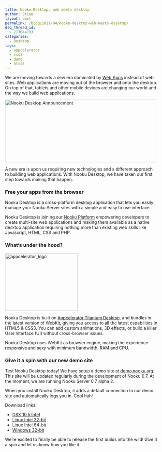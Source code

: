 ```yaml
---
title: Nooku Desktop, web meets desktop
author: Stian
layout: post
permalink: /blog/2011/04/nooku-desktop-web-meets-desktop/
dsq_thread_id:
  - 273644793
categories:
  - Desktop
tags:
  - appcelerator
  - css3
  - demo
  - html5
---
```

We are moving towards a new era dominated by <a href="http://en.wikipedia.org/wiki/Web_application" target="_blank">Web Apps</a> instead of web sites. Web applications are moving out of the browser and onto the desktop. On top of that, tablets and other mobile devices are changing our world and the way we build web applications.

<img src="http://farm6.static.flickr.com/5143/5597471105_4b90499822.jpg" alt="Nooku Desktop Announcement" width="500" height="206" />

A new era is upon us requiring new technologies and a different approach to building web applications. With Nooku Desktop, we have taken our first step towards making that happen.

### Free your apps from the browser

Nooku Desktop is a cross-platform desktop application that lets you easily manage your Nooku Server sites with a simple and easy to use interface.

Nooku Desktop is joining our [Nooku Platform][1] empowering developers to create multi-site web applications and making them available as a native desktop application requiring nothing more than existing web skills like Javascript, HTML, CSS and PHP.

<!--more-->

### What’s under the hood?

<img class="alignright" src="http://farm6.static.flickr.com/5222/5598078732_a7d5c19dfa_m.jpg" alt="appcelerator_logo" width="240" height="190" />

Nooku Desktop is built on <a href="http://www.appcelerator.com/products/titanium-desktop-application-development/" target="_blank">Appcelerator Titanium Desktop</a>, and bundles in the latest version of WebKit, giving you access to all the latest capabilities in HTML5 & CSS3. You can add custom animations, 3D effects, or build a killer User Interface (UI) without cross-browser issues.

Nooku Desktop uses WebKit as browser engine, making the experience responsive and sexy with minimum bandwidth, RAM and CPU.

### Give it a spin with our new demo site

Test Nooku Desktop today! We have setup a demo site at [demo.nooku.org][2]. This site will be updated regularly during the development of Nooku 0.7. At the moment, we are running Nooku Server 0.7 alpha 2.

When you install Nooku Desktop, it adds a default connection to our demo site and automatically logs you in. Cool huh!

Download links:

*   [OSX 10.5 Intel][3]
*   [Linux Intel 32-bit][4]
*   [Linux Intel 64-bit][5]
*   [Windows 32-bit][6]

We’re excited to finally be able to release the first builds into the wild! Give it a spin and let us know how you like it.

 [1]: http://blog.nooku.org/2011/04/the-state-of-nooku-2011/
 [2]: http://demo.nooku.org
 [3]: http://www.box.net/shared/33lmbtohgh
 [4]: http://www.box.net/shared/zqmmjm85jk
 [5]: http://www.box.net/shared/s7lkq28us7
 [6]: http://www.box.net/shared/d685x4xlje
